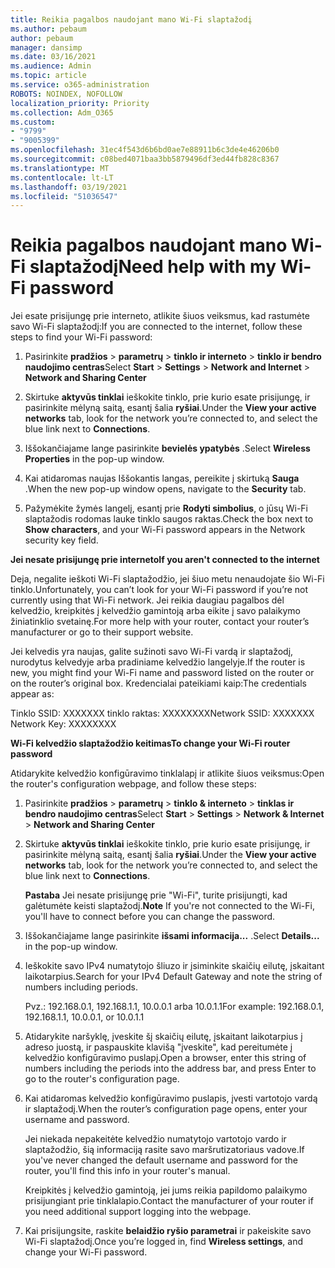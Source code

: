 ```yaml
---
title: Reikia pagalbos naudojant mano Wi-Fi slaptažodį
ms.author: pebaum
author: pebaum
manager: dansimp
ms.date: 03/16/2021
ms.audience: Admin
ms.topic: article
ms.service: o365-administration
ROBOTS: NOINDEX, NOFOLLOW
localization_priority: Priority
ms.collection: Adm_O365
ms.custom:
- "9799"
- "9005399"
ms.openlocfilehash: 31ec4f543d6b6bd0ae7e88911b6c3de4e46206b0
ms.sourcegitcommit: c08bed4071baa3bb5879496df3ed44fb828c8367
ms.translationtype: MT
ms.contentlocale: lt-LT
ms.lasthandoff: 03/19/2021
ms.locfileid: "51036547"
---
```

# <a name="need-help-with-my-wi-fi-password"></a><span data-ttu-id="8db49-102">Reikia pagalbos naudojant mano Wi-Fi slaptažodį</span><span class="sxs-lookup"><span data-stu-id="8db49-102">Need help with my Wi-Fi password</span></span>

<span data-ttu-id="8db49-103">Jei esate prisijungę prie interneto, atlikite šiuos veiksmus, kad rastumėte savo Wi-Fi slaptažodį:</span><span class="sxs-lookup"><span data-stu-id="8db49-103">If you are connected to the internet, follow these steps to find your Wi-Fi password:</span></span>

1. <span data-ttu-id="8db49-104">Pasirinkite **pradžios**  >  **parametrų**  >  **tinklo ir interneto**  >  **tinklo ir bendro naudojimo centras**</span><span class="sxs-lookup"><span data-stu-id="8db49-104">Select **Start** > **Settings** > **Network and Internet** > **Network and Sharing Center**</span></span>

1. <span data-ttu-id="8db49-105">Skirtuke **aktyvūs tinklai** ieškokite tinklo, prie kurio esate prisijungę, ir pasirinkite mėlyną saitą, esantį šalia **ryšiai**.</span><span class="sxs-lookup"><span data-stu-id="8db49-105">Under the **View your active networks** tab, look for the network you’re connected to, and select the blue link next to **Connections**.</span></span>

1. <span data-ttu-id="8db49-106">Iššokančiajame lange pasirinkite **bevielės ypatybės** .</span><span class="sxs-lookup"><span data-stu-id="8db49-106">Select **Wireless Properties** in the pop-up window.</span></span>

1. <span data-ttu-id="8db49-107">Kai atidaromas naujas Iššokantis langas, pereikite į skirtuką **Sauga** .</span><span class="sxs-lookup"><span data-stu-id="8db49-107">When the new pop-up window opens, navigate to the **Security** tab.</span></span>

1. <span data-ttu-id="8db49-108">Pažymėkite žymės langelį, esantį prie **Rodyti simbolius**, o jūsų Wi-Fi slaptažodis rodomas lauke tinklo saugos raktas.</span><span class="sxs-lookup"><span data-stu-id="8db49-108">Check the box next to **Show characters**, and your Wi-Fi password appears in the Network security key field.</span></span>

<span data-ttu-id="8db49-109">**Jei nesate prisijungę prie interneto**</span><span class="sxs-lookup"><span data-stu-id="8db49-109">**If you aren't connected to the internet**</span></span>

<span data-ttu-id="8db49-110">Deja, negalite ieškoti Wi-Fi slaptažodžio, jei šiuo metu nenaudojate šio Wi-Fi tinklo.</span><span class="sxs-lookup"><span data-stu-id="8db49-110">Unfortunately, you can’t look for your Wi-Fi password if you’re not currently using that Wi-Fi network.</span></span> <span data-ttu-id="8db49-111">Jei reikia daugiau pagalbos dėl kelvedžio, kreipkitės į kelvedžio gamintoją arba eikite į savo palaikymo žiniatinklio svetainę.</span><span class="sxs-lookup"><span data-stu-id="8db49-111">For more help with your router, contact your router’s manufacturer or go to their support website.</span></span>

<span data-ttu-id="8db49-112">Jei kelvedis yra naujas, galite sužinoti savo Wi-Fi vardą ir slaptažodį, nurodytus kelvedyje arba pradiniame kelvedžio langelyje.</span><span class="sxs-lookup"><span data-stu-id="8db49-112">If the router is new, you might find your Wi-Fi name and password listed on the router or on the router’s original box.</span></span> <span data-ttu-id="8db49-113">Kredencialai pateikiami kaip:</span><span class="sxs-lookup"><span data-stu-id="8db49-113">The credentials appear as:</span></span>

<span data-ttu-id="8db49-114">Tinklo SSID: XXXXXXX tinklo raktas: XXXXXXXX</span><span class="sxs-lookup"><span data-stu-id="8db49-114">Network SSID: XXXXXXX Network Key: XXXXXXXX</span></span>

<span data-ttu-id="8db49-115">**Wi-Fi kelvedžio slaptažodžio keitimas**</span><span class="sxs-lookup"><span data-stu-id="8db49-115">**To change your Wi-Fi router password**</span></span>

<span data-ttu-id="8db49-116">Atidarykite kelvedžio konfigūravimo tinklalapį ir atlikite šiuos veiksmus:</span><span class="sxs-lookup"><span data-stu-id="8db49-116">Open the router's configuration webpage, and follow these steps:</span></span>

1. <span data-ttu-id="8db49-117">Pasirinkite **pradžios**  >  **parametrų**  >  **tinklo & interneto**  >  **tinklas ir bendro naudojimo centras**</span><span class="sxs-lookup"><span data-stu-id="8db49-117">Select **Start** > **Settings** > **Network & Internet** > **Network and Sharing Center**</span></span>

1. <span data-ttu-id="8db49-118">Skirtuke **aktyvūs tinklai** ieškokite tinklo, prie kurio esate prisijungę, ir pasirinkite mėlyną saitą, esantį šalia **ryšiai**.</span><span class="sxs-lookup"><span data-stu-id="8db49-118">Under the **View your active networks** tab, look for the network you’re connected to, and select the blue link next to **Connections**.</span></span>

    <span data-ttu-id="8db49-119">**Pastaba** Jei nesate prisijungę prie "Wi-Fi", turite prisijungti, kad galėtumėte keisti slaptažodį.</span><span class="sxs-lookup"><span data-stu-id="8db49-119">**Note** If you're not connected to the Wi-Fi, you'll have to connect before you can change the password.</span></span>

1. <span data-ttu-id="8db49-120">Iššokančiajame lange pasirinkite **išsami informacija...** .</span><span class="sxs-lookup"><span data-stu-id="8db49-120">Select **Details...** in the pop-up window.</span></span>

1. <span data-ttu-id="8db49-121">Ieškokite savo IPv4 numatytojo šliuzo ir įsiminkite skaičių eilutę, įskaitant laikotarpius.</span><span class="sxs-lookup"><span data-stu-id="8db49-121">Search for your IPv4 Default Gateway and note the string of numbers including periods.</span></span>

    <span data-ttu-id="8db49-122">Pvz.: 192.168.0.1, 192.168.1.1, 10.0.0.1 arba 10.0.1.1</span><span class="sxs-lookup"><span data-stu-id="8db49-122">For example: 192.168.0.1, 192.168.1.1, 10.0.0.1, or 10.0.1.1</span></span>

1. <span data-ttu-id="8db49-123">Atidarykite naršyklę, įveskite šį skaičių eilutę, įskaitant laikotarpius į adreso juostą, ir paspauskite klavišą "įveskite", kad pereitumėte į kelvedžio konfigūravimo puslapį.</span><span class="sxs-lookup"><span data-stu-id="8db49-123">Open a browser, enter this string of numbers including the periods into the address bar, and press Enter to go to the router's configuration page.</span></span>

1. <span data-ttu-id="8db49-124">Kai atidaromas kelvedžio konfigūravimo puslapis, įvesti vartotojo vardą ir slaptažodį.</span><span class="sxs-lookup"><span data-stu-id="8db49-124">When the router’s configuration page opens, enter your username and password.</span></span>

    <span data-ttu-id="8db49-125">Jei niekada nepakeitėte kelvedžio numatytojo vartotojo vardo ir slaptažodžio, šią informaciją rasite savo maršrutizatoriaus vadove.</span><span class="sxs-lookup"><span data-stu-id="8db49-125">If you've never changed the default username and password for the router, you'll find this info in your router's manual.</span></span>

    <span data-ttu-id="8db49-126">Kreipkitės į kelvedžio gamintoją, jei jums reikia papildomo palaikymo prisijungiant prie tinklalapio.</span><span class="sxs-lookup"><span data-stu-id="8db49-126">Contact the manufacturer of your router if you need additional support logging into the webpage.</span></span>

1. <span data-ttu-id="8db49-127">Kai prisijungsite, raskite **belaidžio ryšio parametrai** ir pakeiskite savo Wi-Fi slaptažodį.</span><span class="sxs-lookup"><span data-stu-id="8db49-127">Once you’re logged in, find **Wireless settings**, and change your Wi-Fi password.</span></span>